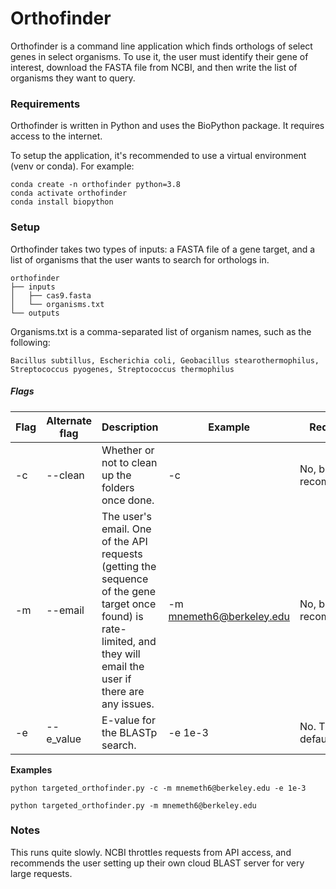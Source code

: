 # Orthofinder

Orthofinder is a command line application which finds orthologs of select genes in select organisms. To use it, the user must identify their gene of interest, download the FASTA file from NCBI, and then write the list of organisms they want to query.

### Requirements

Orthofinder is written in Python and uses the BioPython package. It requires access to the internet.

To setup the application, it's recommended to use a virtual environment (venv or conda).
For example:

    conda create -n orthofinder python=3.8
    conda activate orthofinder
    conda install biopython

### Setup

Orthofinder takes two types of inputs: a FASTA file of a gene target, and a list of organisms that the user wants to search for orthologs in. 

    orthofinder
    ├── inputs
    │   ├── cas9.fasta
    │   └── organisms.txt
    └── outputs

Organisms.txt is a comma-separated list of organism names, such as the following:

    Bacillus subtillus, Escherichia coli, Geobacillus stearothermophilus, Streptococcus pyogenes, Streptococcus thermophilus

##### Flags
| Flag      | Alternate flag | Description      | Example | Required? |
| ----------- | ----------- | ----------- | ----------- | ----------- |
| -c      | --clean       | Whether or not to clean up the folders once done.      | -c       | No, but recommended|
| -m      | --email       | The user's email. One of the API requests (getting the sequence of the gene target once found) is rate-limited, and they will email the user if there are any issues.      | -m mnemeth6@berkeley.edu       | No, but recommended|
| -e      | --e_value       | E-value for the BLASTp search.      | -e 1e-3       | No. The default is 0.01|


**Examples**

    python targeted_orthofinder.py -c -m mnemeth6@berkeley.edu -e 1e-3

    python targeted_orthofinder.py -m mnemeth6@berkeley.edu

### Notes

This runs quite slowly. NCBI throttles requests from API access, and recommends the user setting up their own cloud BLAST server for very large requests.